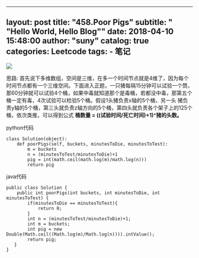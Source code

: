 
---
layout:     post
title:      "458.Poor Pigs"
subtitle:   " \"Hello World, Hello Blog\""
date:       2018-04-10 15:48:00
author:     "suny"
catalog: true
categories: Leetcode
tags:
    - 笔记
---
<img src="/img/poorpig.jpg"/>

思路: 首先说下多维数组，空间是三维，在多一个时间节点就是4维了，因为每个时间节点都有一个三维空间。下面进入正题，一只猪每隔15分钟可以试验一个筒，那60分钟就可以试验4个桶，如果中毒就知道那个是毒桶，若都没中毒，那第五个桶一定有毒，4次试验可以检验5个桶。假设1头猪负责x轴的5个桶，另一头
猪负责y轴的5个桶，第三头就负责z轴方向的5个桶，第四头就负责各个架子上的125个桶，依次类推，可以得到公式 **桶数量 = ((试验时间/死亡时间)+1)^猪的头数。**

python代码
	
	class Solution(object):
	    def poorPigs(self, buckets, minutesToDie, minutesToTest):
	        m = buckets
	        n = (minutesToTest/minutesToDie)+1
	        pig = int(math.ceil(math.log(m)/math.log(n)))
	        return pig


java代码

	public class Solution {
		public int poorPigs(int buckets, int minutesToDie, int minutesToTest) {
			if(minutesToDie == minutesToTest){
				return 0;
			}
			int n = (minutesToTest/minutesToDie)+1;
			int m = buckets;
			int pig = new Double(Math.ceil((Math.log(m)/Math.log(n)))).intValue();
	        return pig;
	   }
	}



	
	


